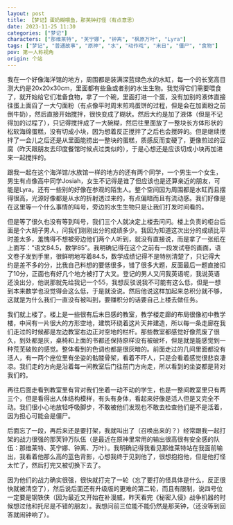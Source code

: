 ```yaml
---
layout: post
title: 【梦记】蛋奶糊喂鱼，那芙钟打怪（有点意思）
date: 2023-11-25 11:30
categories: ["梦记"]
characters: ["那维莱特", "芙宁娜", "钟离", "枫原万叶", "Lyra"]
tags: ["梦记", "普通故事", "原神", "水", "动作戏", "末日", "僵尸", "食物"]
pov: 第一人称视角
origin: 个站
---
```


我在一个好像海洋馆的地方，周围都是装满深蓝绿色水的水缸，每一个的长宽高目测大约是20x20x30cm，里面都有些鱼或者别的水生生物。我觉得它们需要喂食了，就开始给它们准备食物，拿了一个碗，里面打进一个蛋，没有加别的液体直接往蛋上面舀了一大勺面粉（有点像平时周末煎鸡蛋饼的过程，但是会在加面粉之前倒牛奶），然后直接开始搅拌，很快变成了糊状。然后大约是加了液体（但是不记得加的过程了），只记得搅拌成了一大碗糊，然后往里面放了一整块长方体形状的松软海绵蛋糕，没有切成小块，因为想着反正搅拌了之后也会搅碎的。但是继续搅拌了一会儿之后还是从里面能捞出一整块的蛋糕，质感反而变硬了，更像煎过的豆腐（昨天跟朋友去印度餐馆时候点过类似的），于是心想还是应该切成小块再加进来一起搅拌的。

跟我一起在这个海洋馆/水族馆一样的地方的还有两个同学，一个男生一个女生，男生有点像高中同学Josiah，女生不记得是谁了但应该也是还算亲近的朋友，可能是Lyra。还有一些别的好像在参观的陌生人。整个空间因为周围都是水缸而且摆得很高，光源好像都是从水的折射透过来的，有点偏暗而且有流动感。我们好像是在这里等一个什么事情的叫号，旁边的水生生物只是让我们打发时间看的。

但是等了很久也没有等到叫号，我们三个人就决定上楼去问问。楼上负责的柜台后面是个大胡子男人，问我们刚刚出分的成绩多少。我因为知道这次出分的成绩比平时差太多，羞愧得不想被旁边他们两个人听到，就没有直接说，而是拿了一张纸在上面写：“语文84.5，数学85”。我明确记得在这个之前有一段发试卷的画面，语文卷子发到手里，很鲜明地写着84.5，数学成绩记得不是特别清楚了，只记得大约是差不多的分，比我自己料想的要低很多，错了很多大题，反面最后一题直接扣了10分，正面也有好几个地方被打了大叉。登记的男人又问我英语呢，我说英语还没出分，他说那就先给我记一个55，我想反驳说我不可能有这么低，但是一想到本来数学也没觉得会这么低，于是就没说。然后他说这样加起来总积分就不够，这就是为什么我们一直没有被叫到，要赚积分的话要自己上楼去做任务。

我们就上楼了。楼上是一些很有后末日感的教室，教学楼走廊的布局很像初中教学楼，中间有一片很大的方形空地，建筑环绕着这片天井建造，所以每一条走廊在我们走过的时候都是左边教室右边正对空地的栏杆。那些教室都感觉好像荒废了很久，到处都是灰，桌椅和上面的书都还保持原样没有被破坏，但是就是能感觉到一种荒芜破败的感觉。整体看到的色调也都是很灰暗的。前面走过的几间里面都没有活人，有一两个座位里有坐姿的骷髅骨架，看着不吓人，只是会看着感觉很悲哀凄凉。我们走的方向是沿着每一间教室后门往前门方向走，所以看到的坐姿都是背对我们的。

再往后面走看到教室里有背对我们坐着一动不动的学生，也是一整间教室里只有两三个，但是看得出人体结构模样，有头有身体，看起来好像是活人但是又完全不动。我们很小心地放轻呼吸脚步，不敢被他们发现也不敢去检查他们是不是活着，因为担心可能会是僵尸。

后面忘了一段，再后来还是要打架，我就叫出了（召唤出来的？）经常跟我一起打架的战力很强的那芙钟万队伍（是最近在原神里常用的输出很高很有安全感的队伍：那维莱特、芙宁娜、钟离、万叶）。我明确记得我看见那维莱特站在我面前输出，我看着他那么高的蓝色背影，心想我终于见到他了，很想抱抱他，但是他打怪太忙了，然后打完又被切换下去了。

因为他们的战力确实很强，很快就打完了一轮（忘了要打的怪具体是什么，反正很快就被清空了），然后说后面还有升级版的更难的第二轮，而且有限制，说四号位一定要是钢铁侠（因为最近又开始在补漫威，昨天看完《秘密入侵》战争机器的时候想过他和托尼是不错的朋友）。我想问前三位能不能仍然是那芙钟，（还没等到回答就闹钟响了）。
